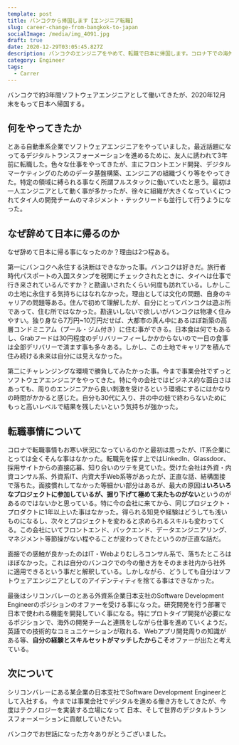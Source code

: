 ```yaml
---
template: post
title: バンコクから帰国します【エンジニア転職】
slug: career-change-from-bangkok-to-japan
socialImage: /media/img_4091.jpg
draft: true
date: 2020-12-29T03:05:45.827Z
description: バンコクのエンジニアをやめて、転職で日本に帰国します。コロナ下での海外からの転職事情やバンコクのエンジニア事情について話します。
category: Engineer
tags:
  - Carrer
---
```

バンコクで約3年間ソフトウェアエンジニアとして働いてきたが、2020年12月末をもって日本へ帰国する。

## 何をやってきたか

とある自動車系企業でソフトウェアエンジニアをやっていました。最近話題になってるデジタルトランスフォーメーションを進めるために、友人に誘われて3年前に転職した。色々な仕事をやってきたが、主にフロントエンド開発、デジタルマーケティングのためのデータ基盤構築、エンジニアの組織づくり等をやってきた。特定の領域に縛られる事なく所謂フルスタックに働いていたと思う。最初は一人エンジニアとして動く事が多かったが、徐々に組織が大きくなっていくにつれてタイ人の開発チームのマネジメント・テックリードも並行して行うようになった。

## なぜ辞めて日本に帰るのか

なぜ辞めて日本に帰る事になったのか？理由は2つ程ある。

第一にバンコクへ永住する決断はできなかった事。バンコクは好きだ。旅行者時代パスポートの入国スタンプを税関にチェックされたときに、タイへは仕事で行き来されているんですか？と勘違いされたくらい何度も訪れている。しかしこの土地に永住する気持ちにはなれなかった。理由としては文化の問題、自身のキャリアの問題等ある。住んで初めて理解したが、自分にとってバンコクは遊ぶ所であって、住む所ではなかった。勘違いしないで欲しいがバンコクは物凄く住みやすい。独り身なら7万円~10万円だせば、大都市の真ん中にあるほぼ新築の高層コンドミニアム（プール・ジム付き）に住む事ができる。日本食は何でもあるし、Grabフードは30円程度のデリバリーフィーしかかからないので一日の食事は全部デリバリーで済ます事も多々ある。しかし、この土地でキャリアを積んで住み続ける未来は自分には見えなかった。

第二にチャレンジングな環境で勝負してみたかった事。今まで事業会社でずっとソフトウェアエンジニアをやってきた。特に今の会社ではビジネス的な面白さはあっても、周りのエンジニアから良い刺激を受けるという環境にするにはかなりの時間がかかると感じた。自分も30代に入り、井の中の蛙で終わらないためにもっと高いレベルで結果を残したいという気持ちが強かった。

## 転職事情について

コロナで転職事情もお寒い状況になっているのかと最初は思ったが、IT系企業にとっては全くそんな事はなかった。転職先を探す上ではLinkedIn、Glassdoor、採用サイトからの直接応募、知り合いのツテを見ていた。受けた会社は外資・内資コンサル系、外資系IT、内資大手Web系等があったが、正直な話、結構面接で落ちた。面接慣れしてなかった等細かい部分はあるが、最大の原因は**いろいろなプロジェクトに参加しているが、掘り下げて極めて来たものがない**というのがあるのではないかと思っている。特に今の会社に来てから、同じプロジェクト・プロダクトに1年以上いた事はなかった。得られる知見や経験はどうしても浅いものになるし、次々とプロジェクトを変わると求められるスキルも変わってくる。この会社にいてフロントエンド、バックエンド、データエンジニアリング、マネジメント等節操がない程やることが変わってきたというのが正直な話だ。

面接での感触が良かったのはIT・Webよりむしろコンサル系で、落ちたところはほぼなかった。これは自分のバンコクでの今の働き方をそのまま社内から社外に適用できるという事だと解釈している。しかしながら、どうしても自分はソフトウェアエンジニアとしてのアイデンティティを捨てる事はできなかった。

最後はシリコンバレーのとある外資系企業日本支社のSoftware Development Engineerのポジションのオファーを受ける事になった。研究開発を行う部署で日本で使われる機能を開発していく事になる。特にプロトタイプ開発が必要になるポジションで、海外の開発チームと連携をしながら仕事を進めていくようだ。英語での技術的なコミュニケーションが取れる、Webアプリ開発周りの知識がある等、**自分の経験とスキルセットがマッチしたからこそ**オファーが出たと考えている。

## 次について

シリコンバレーにある某企業の日本支社でSoftware Development Engineerとして入社する。
今までは事業会社でデジタルを進める働き方をしてきたが、今度はテクノロジーを実装する立場になって
日本、そして世界のデジタルトランスフォーメーションに貢献していきたい。

バンコクでお世話になった方々ありがとうございました。
